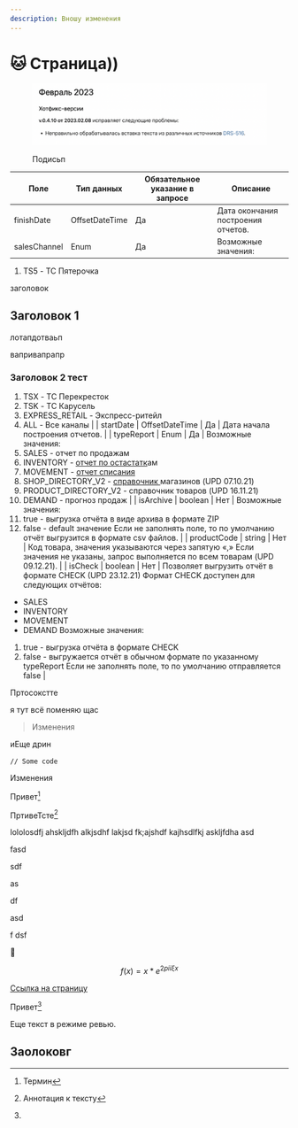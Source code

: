```yaml
---
description: Вношу изменения
---
```


# 🐱 Страница))

<figure><img src=".gitbook/assets/Снимок экрана 2023-02-22 в 18.48.15.png" alt=""><figcaption><p>Подисьп</p></figcaption></figure>

| Поле         | Тип данных     | Обязательное указание в запросе | Описание                           |
| ------------ | -------------- | ------------------------------- | ---------------------------------- |
| finishDate   | OffsetDateTime | Да                              | Дата окончания построения отчетов. |
| salesChannel | Enum           | Да                              | Возможные значения:                |

1. TS5 - ТС Пятерочка



заголовок

## Заголовок 1

лотапдотваьп

вапривапрапр



### Заголовок 2 тест

1. TSX - ТС Перекресток
2. TSK - ТС Карусель
3. EXPRESS\_RETAIL - Экспресс-ритейл
4. ALL - Все каналы | | startDate | OffsetDateTime | Да | Дата начала построения отчетов. | | typeReport | Enum | Да | Возможные значения:
5. SALES - отчет по продажам
6. INVENTORY - [отчет по остастатк](paper.md)ам&#x20;
7. MOVEMENT - [отчет списания](paper.md)&#x20;
8. SHOP\_DIRECTORY\_V2 - [справочник ](paper.md)магазинов (UPD 07.10.21)
9. PRODUCT\_DIRECTORY\_V2 - справочник товаров (UPD 16.11.21)
10. DEMAND - прогноз продаж | | isArchive | boolean | Нет | Возможные значения:
11. true - выгрузка отчёта в виде архива в формате ZIP
12. false - default значение Если не заполнять поле, то по умолчанию отчёт выгрузится в формате csv файлов. | | productCode | string | Нет | Код товара, значения указываются через запятую «,» Если значения не указаны, запрос выполняется по всем товарам (UPD 09.12.21). | | isCheck | boolean | Нет | Позволяет выгрузить отчёт в формате CHECK (UPD 23.12.21) Формат CHECK доступен для следующих отчётов:

* SALES
* INVENTORY
* MOVEMENT
* DEMAND Возможные значения:

1. true - выгрузка отчёта в формате CHECK
2. false - выгружается отчёт в обычном формате по указанному typeReport Если не заполнять поле, то по умолчанию отправляется false |

Пртосокстте

я тут всё поменяю щаc

> Изменения



иЕще  дрин



```
// Some code
```

Изменения

Привет[^1]&#x20;

ПртивеТсте[^2]

lololosdfj ahskljdfh alkjsdhf lakjsd fk;ajshdf kajhsdlfkj askljfdha asd

fasd

sdf

&#x20;as

df&#x20;

asd

f dsf

:tada:

$$f(x) = x * e^{2 pi i \xi x}$$&#x20;

[Ссылка на страницу](paper.md)

Привет[^3]

Еще текст в режиме ревью.

## Заолоковг&#x20;

[^1]: Термин

[^2]: Аннотация к тексту



[^3]: 
